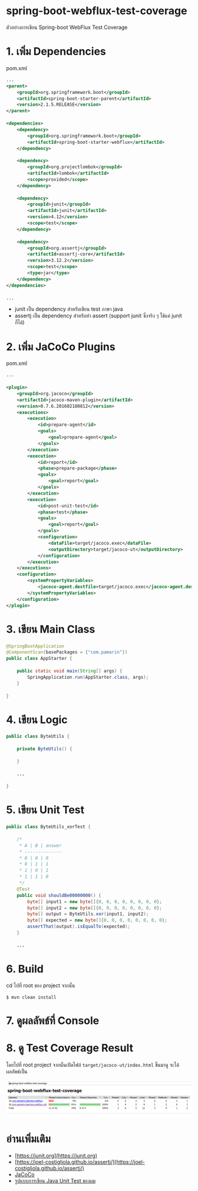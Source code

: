 # spring-boot-webflux-test-coverage
ตัวอย่างการเขียน Spring-boot WebFlux Test Coverage  

# 1. เพิ่ม Dependencies

pom.xml 
``` xml
...
<parent>
    <groupId>org.springframework.boot</groupId>
    <artifactId>spring-boot-starter-parent</artifactId>
    <version>2.1.5.RELEASE</version>
</parent>

<dependencies>
    <dependency>
        <groupId>org.springframework.boot</groupId>
        <artifactId>spring-boot-starter-webflux</artifactId>
    </dependency>
    
    <dependency>
        <groupId>org.projectlombok</groupId>
        <artifactId>lombok</artifactId>
        <scope>provided</scope>
    </dependency>
    
    <dependency>
        <groupId>junit</groupId>
        <artifactId>junit</artifactId>
        <version>4.12</version>
        <scope>test</scope>
    </dependency>
        
    <dependency>
        <groupId>org.assertj</groupId>
        <artifactId>assertj-core</artifactId>
        <version>3.12.2</version>
        <scope>test</scope>
        <type>jar</type>
    </dependency>
</dependencies>

...
```
- junit เป็น dependency สำหรับเขียน test ภาษา java  
- assertj เป็น dependency สำหรับทำ assert (support junit ซึ่งจริง ๆ ใช้แค่ junit ก็ได้)

# 2. เพิ่ม JaCoCo Plugins 
pom.xml
```xml
...

<plugin>
    <groupId>org.jacoco</groupId>
    <artifactId>jacoco-maven-plugin</artifactId>
    <version>0.7.6.201602180812</version>
    <executions>
        <execution>
            <id>prepare-agent</id>
            <goals>
                <goal>prepare-agent</goal>
            </goals>
        </execution>
        <execution>
            <id>report</id>
            <phase>prepare-package</phase>
            <goals>
                <goal>report</goal>
            </goals>
        </execution>
        <execution>
            <id>post-unit-test</id>
            <phase>test</phase>
            <goals>
                <goal>report</goal>
            </goals>
            <configuration>
                <dataFile>target/jacoco.exec</dataFile>
                <outputDirectory>target/jacoco-ut</outputDirectory>
            </configuration>
        </execution>
    </executions>
    <configuration>
        <systemPropertyVariables>
            <jacoco-agent.destfile>target/jacoco.exec</jacoco-agent.destfile>
        </systemPropertyVariables>
    </configuration>
</plugin>
```

# 3. เขียน Main Class 

``` java
@SpringBootApplication
@ComponentScan(basePackages = {"com.pamarin"}) 
public class AppStarter {

    public static void main(String[] args) {
        SpringApplication.run(AppStarter.class, args);
    }

}
```

# 4. เขียน Logic 
``` java
public class ByteUtils {

    private ByteUtils() {
        
    }

    ...

}
```

# 5. เขียน Unit Test 
``` java 
public class ByteUtils_xorTest {
    
    /*
     * A | B | answer 
     * --------------
     * 0 | 0 | 0 
     * 0 | 1 | 1 
     * 1 | 0 | 1 
     * 1 | 1 | 0
     */
    @Test
    public void shouldBe00000000() {
        byte[] input1 = new byte[]{0, 0, 0, 0, 0, 0, 0, 0};
        byte[] input2 = new byte[]{0, 0, 0, 0, 0, 0, 0, 0};
        byte[] output = ByteUtils.xor(input1, input2);
        byte[] expected = new byte[]{0, 0, 0, 0, 0, 0, 0, 0};
        assertThat(output).isEqualTo(expected);
    }
    
    ...
```
# 6. Build
cd ไปที่ root ของ project จากนั้น  
``` shell 
$ mvn clean install
```

# 7. ดูผลลัพธ์ที่ Console 

# 8. ดู Test Coverage Result 

โดยไปที่ root project จากนั้นเปิดไฟล์ `target/jacoco-ut/index.html` ขึ้นมาดู จะได้ผลลัพธ์เป็น  

![test_coverage_result.png](test_coverage_result.png)  

# อ่านเพิ่มเติม 

- [https://junit.org](https://junit.org)  
- [https://joel-costigliola.github.io/assertj/](https://joel-costigliola.github.io/assertj/) 
- [JaCoCo](https://www.jacoco.org/jacoco/trunk/index.html)  
- [รูปแบบการเขียน Java Unit Test ของผม](https://medium.com/@jittagornp/%E0%B8%A3%E0%B8%B9%E0%B8%9B%E0%B9%81%E0%B8%9A%E0%B8%9A%E0%B8%81%E0%B8%B2%E0%B8%A3%E0%B9%80%E0%B8%82%E0%B8%B5%E0%B8%A2%E0%B8%99-java-unit-test-%E0%B8%82%E0%B8%AD%E0%B8%87%E0%B8%9C%E0%B8%A1-8408b6b27a7b)
